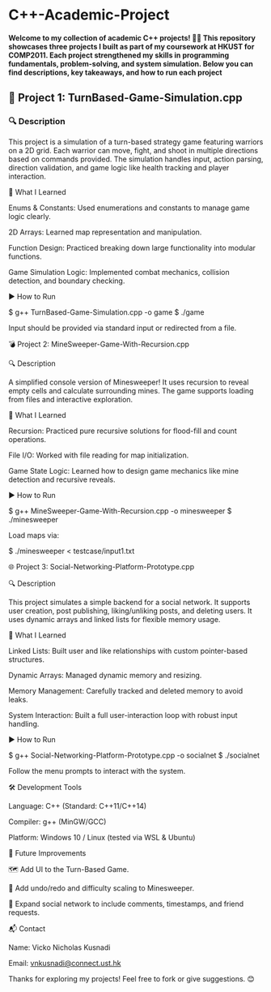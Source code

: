 # C++-Academic-Project
#### Welcome to my collection of academic C++ projects! 👨‍💻 This repository showcases three projects I built as part of my coursework at HKUST for COMP2011. Each project strengthened my skills in programming fundamentals, problem-solving, and system simulation. Below you can find descriptions, key takeaways, and how to run each project

## 📘 Project 1: TurnBased-Game-Simulation.cpp

### 🔍 Description

This project is a simulation of a turn-based strategy game featuring warriors on a 2D grid. Each warrior can move, fight, and shoot in multiple directions based on commands provided. The simulation handles input, action parsing, direction validation, and game logic like health tracking and player interaction.

🎯 What I Learned

Enums & Constants: Used enumerations and constants to manage game logic clearly.

2D Arrays: Learned map representation and manipulation.

Function Design: Practiced breaking down large functionality into modular functions.

Game Simulation Logic: Implemented combat mechanics, collision detection, and boundary checking.

▶️ How to Run

$ g++ TurnBased-Game-Simulation.cpp -o game
$ ./game

Input should be provided via standard input or redirected from a file.

💣 Project 2: MineSweeper-Game-With-Recursion.cpp

🔍 Description

A simplified console version of Minesweeper! It uses recursion to reveal empty cells and calculate surrounding mines. The game supports loading from files and interactive exploration.

🎯 What I Learned

Recursion: Practiced pure recursive solutions for flood-fill and count operations.

File I/O: Worked with file reading for map initialization.

Game State Logic: Learned how to design game mechanics like mine detection and recursive reveals.

▶️ How to Run

$ g++ MineSweeper-Game-With-Recursion.cpp -o minesweeper
$ ./minesweeper

Load maps via:

$ ./minesweeper < testcase/input1.txt

🌐 Project 3: Social-Networking-Platform-Prototype.cpp

🔍 Description

This project simulates a simple backend for a social network. It supports user creation, post publishing, liking/unliking posts, and deleting users. It uses dynamic arrays and linked lists for flexible memory usage.

🎯 What I Learned

Linked Lists: Built user and like relationships with custom pointer-based structures.

Dynamic Arrays: Managed dynamic memory and resizing.

Memory Management: Carefully tracked and deleted memory to avoid leaks.

System Interaction: Built a full user-interaction loop with robust input handling.

▶️ How to Run

$ g++ Social-Networking-Platform-Prototype.cpp -o socialnet
$ ./socialnet

Follow the menu prompts to interact with the system.

🛠️ Development Tools

Language: C++ (Standard: C++11/C++14)

Compiler: g++ (MinGW/GCC)

Platform: Windows 10 / Linux (tested via WSL & Ubuntu)

🧠 Future Improvements

🗺️ Add UI to the Turn-Based Game.

🐛 Add undo/redo and difficulty scaling to Minesweeper.

📱 Expand social network to include comments, timestamps, and friend requests.

📬 Contact

Name: Vicko Nicholas Kusnadi

Email: vnkusnadi@connect.ust.hk

Thanks for exploring my projects! Feel free to fork or give suggestions. 😊
